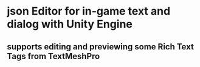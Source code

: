 # json Editor for in-game text and dialog with Unity Engine 
## supports editing and previewing some Rich Text Tags from TextMeshPro 

